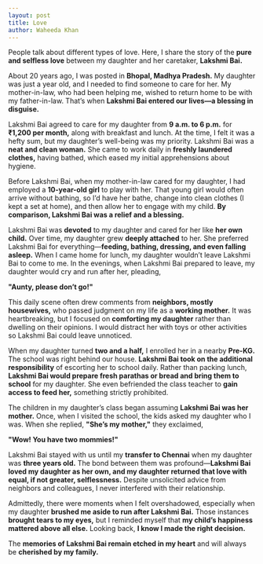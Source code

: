 ```yaml
---
layout: post
title: Love
author: Waheeda Khan
---
```


People talk about different types of love. Here, I share the story of the **pure and selfless love** between my daughter and her caretaker, **Lakshmi Bai.**  

About 20 years ago, I was posted in **Bhopal, Madhya Pradesh.** My daughter was just a year old, and I needed to find someone to care for her. My mother-in-law, who had been helping me, wished to return home to be with my father-in-law. That’s when **Lakshmi Bai entered our lives—a blessing in disguise.**  

Lakshmi Bai agreed to care for my daughter from **9 a.m. to 6 p.m.** for **₹1,200 per month,** along with breakfast and lunch. At the time, I felt it was a hefty sum, but my daughter’s well-being was my priority. Lakshmi Bai was a **neat and clean woman.** She came to work daily in **freshly laundered clothes,** having bathed, which eased my initial apprehensions about hygiene.  

Before Lakshmi Bai, when my mother-in-law cared for my daughter, I had employed a **10-year-old girl** to play with her. That young girl would often arrive without bathing, so I’d have her bathe, change into clean clothes (I kept a set at home), and then allow her to engage with my child. **By comparison, Lakshmi Bai was a relief and a blessing.**  

Lakshmi Bai was **devoted** to my daughter and cared for her like **her own child.** Over time, my daughter grew **deeply attached** to her. She preferred Lakshmi Bai for everything—**feeding, bathing, dressing, and even falling asleep.** When I came home for lunch, my daughter wouldn’t leave Lakshmi Bai to come to me. In the evenings, when Lakshmi Bai prepared to leave, my daughter would cry and run after her, pleading,  

**"Aunty, please don’t go!"**  

This daily scene often drew comments from **neighbors, mostly housewives,** who passed judgment on my life as a **working mother.** It was heartbreaking, but I focused on **comforting my daughter** rather than dwelling on their opinions. I would distract her with toys or other activities so Lakshmi Bai could leave unnoticed.  

When my daughter turned **two and a half,** I enrolled her in a nearby **Pre-KG.** The school was right behind our house. **Lakshmi Bai took on the additional responsibility** of escorting her to school daily. Rather than packing lunch, **Lakshmi Bai would prepare fresh parathas or bread and bring them to school** for my daughter. She even befriended the class teacher to **gain access to feed her,** something strictly prohibited.  

The children in my daughter’s class began assuming **Lakshmi Bai was her mother.** Once, when I visited the school, the kids asked my daughter who I was. When she replied, **"She’s my mother,"** they exclaimed,  

**"Wow! You have two mommies!"**  

Lakshmi Bai stayed with us until my **transfer to Chennai** when my daughter was **three years old.** The bond between them was profound—**Lakshmi Bai loved my daughter as her own, and my daughter returned that love with equal, if not greater, selflessness.** Despite unsolicited advice from neighbors and colleagues, I never interfered with their relationship.  

Admittedly, there were moments when I felt overshadowed, especially when my daughter **brushed me aside to run after Lakshmi Bai.** Those instances **brought tears to my eyes,** but I reminded myself that **my child’s happiness mattered above all else.** Looking back, **I know I made the right decision.**  

The **memories of Lakshmi Bai remain etched in my heart** and will always be **cherished by my family.**  
